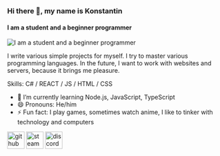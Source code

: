 ### Hi there 👋, my name is Konstantin
#### I am a student and a beginner programmer
![I am a student and a beginner programmer](http://tenka.seiha.org/images2016/candy3/50.jpg)

I write various simple projects for myself. I try to master various programming languages. In the future, I want to work with websites and servers, because it brings me pleasure.

Skills: C# / REACT / JS / HTML / CSS

- 🌱 I’m currently learning Node.js, JavaScript, TypeScript 
- 😄 Pronouns: He/him 
- ⚡ Fun fact: I play games, sometimes watch anime, I like to tinker with technology and computers 


[<img src='https://cdn.jsdelivr.net/npm/simple-icons@3.0.1/icons/github.svg' alt='github' height='40'>](https://github.com/Elster2435)  [<img src='https://cdn.jsdelivr.net/npm/simple-icons@3.0.1/icons/steam.svg' alt='steam' height='40'>](https://steamcommunity.com/profiles/76561198867396433/)  [<img src='https://cdn.jsdelivr.net/npm/simple-icons@3.0.1/icons/discord.svg' alt='discord' height='40'>](1352383403466559601)  
